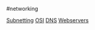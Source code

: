 
#networking 

[Subnetting](Networking/Subnetting.md)
[OSI](Networking/OSI.md)
[DNS](Networking/DNS.md)
[Webservers](Networking/Webservers.md)